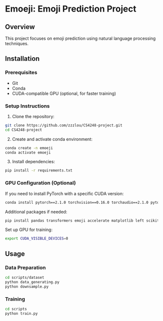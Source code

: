 # Emoeji: Emoji Prediction Project

## Overview
This project focuses on emoji prediction using natural language processing techniques.

## Installation

### Prerequisites
- Git
- Conda
- CUDA-compatible GPU (optional, for faster training)

### Setup Instructions

1. Clone the repository:
```bash
git clone https://github.com/zzzlou/CS4248-project.git
cd CS4248-project
```

2. Create and activate conda environment:
```bash
conda create -n emoeji
conda activate emoeji
```

3. Install dependencies:
```bash
pip install -r requirements.txt
```

### GPU Configuration (Optional)
If you need to install PyTorch with a specific CUDA version:
```bash
conda install pytorch==2.1.0 torchvision==0.16.0 torchaudio==2.1.0 pytorch-cuda=11.8 -c pytorch -c nvidia
```

Additional packages if needed:
```bash
pip install pandas transformers emoji accelerate matplotlib left scikit-learn
```

Set up GPU for training:
```bash
export CUDA_VISIBLE_DEVICES=0
```

## Usage

### Data Preparation
```bash
cd scripts/dataset
python data_generating.py
python downsample.py
```

### Training
```bash
cd scripts
python train.py
```


